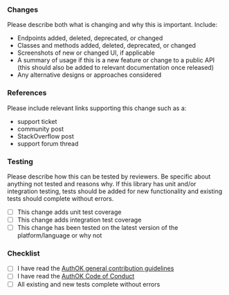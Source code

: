 ### Changes

Please describe both what is changing and why this is important. Include:

- Endpoints added, deleted, deprecated, or changed
- Classes and methods added, deleted, deprecated, or changed
- Screenshots of new or changed UI, if applicable
- A summary of usage if this is a new feature or change to a public API (this should also be added to relevant documentation once released)
- Any alternative designs or approaches considered

### References

Please include relevant links supporting this change such as a:

- support ticket
- community post
- StackOverflow post
- support forum thread

### Testing

Please describe how this can be tested by reviewers. Be specific about anything not tested and reasons why. If this library has unit and/or integration testing, tests should be added for new functionality and existing tests should complete without errors. 

- [ ] This change adds unit test coverage
- [ ] This change adds integration test coverage
- [ ] This change has been tested on the latest version of the platform/language or why not

### Checklist

- [ ] I have read the [AuthOK general contribution guidelines](https://github.com/authok/open-source-template/blob/master/GENERAL-CONTRIBUTING.md)
- [ ] I have read the [AuthOK Code of Conduct](https://github.com/authok/open-source-template/blob/master/CODE-OF-CONDUCT.md)
- [ ] All existing and new tests complete without errors
